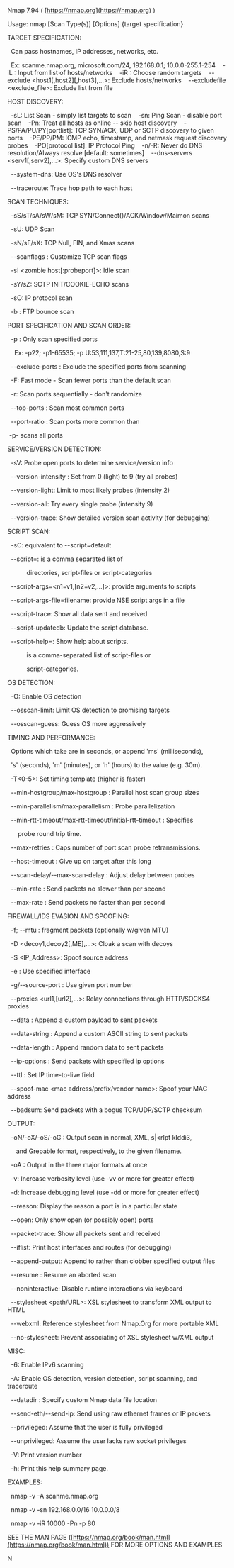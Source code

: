 Nmap 7.94 ( [https://nmap.org](https://nmap.org) ) 

Usage: nmap [Scan Type(s)] [Options] {target specification} 

TARGET SPECIFICATION: 

  Can pass hostnames, IP addresses, networks, etc. 

  Ex: scanme.nmap.org, microsoft.com/24, 192.168.0.1; 10.0.0-255.1-254 
  -iL <inputfilename>: Input from list of hosts/networks 
  -iR <num hosts>: Choose random targets 
  --exclude <host1[,host2][,host3],...>: Exclude hosts/networks 
  --excludefile <exclude_file>: Exclude list from file 

HOST DISCOVERY: 

  -sL: List Scan - simply list targets to scan 
  -sn: Ping Scan - disable port scan 
  -Pn: Treat all hosts as online -- skip host discovery 
  -PS/PA/PU/PY[portlist]: TCP SYN/ACK, UDP or SCTP discovery to given ports 
  -PE/PP/PM: ICMP echo, timestamp, and netmask request discovery probes 
  -PO[protocol list]: IP Protocol Ping 
  -n/-R: Never do DNS resolution/Always resolve [default: sometimes] 
  --dns-servers <serv1[,serv2],...>: Specify custom DNS servers 

  --system-dns: Use OS's DNS resolver 

  --traceroute: Trace hop path to each host 

SCAN TECHNIQUES: 

  -sS/sT/sA/sW/sM: TCP SYN/Connect()/ACK/Window/Maimon scans 

  -sU: UDP Scan 

  -sN/sF/sX: TCP Null, FIN, and Xmas scans 

  --scanflags <flags>: Customize TCP scan flags 

  -sI <zombie host[:probeport]>: Idle scan 

  -sY/sZ: SCTP INIT/COOKIE-ECHO scans 

  -sO: IP protocol scan 

  -b <FTP relay host>: FTP bounce scan 

PORT SPECIFICATION AND SCAN ORDER: 

  -p <port ranges>: Only scan specified ports 

    Ex: -p22; -p1-65535; -p U:53,111,137,T:21-25,80,139,8080,S:9 

  --exclude-ports <port ranges>: Exclude the specified ports from scanning 

  -F: Fast mode - Scan fewer ports than the default scan 

  -r: Scan ports sequentially - don't randomize 

  --top-ports <number>: Scan <number> most common ports 

  --port-ratio <ratio>: Scan ports more common than <ratio> 

 -p- scans all ports 

SERVICE/VERSION DETECTION: 

  -sV: Probe open ports to determine service/version info 

  --version-intensity <level>: Set from 0 (light) to 9 (try all probes) 

  --version-light: Limit to most likely probes (intensity 2) 

  --version-all: Try every single probe (intensity 9) 

  --version-trace: Show detailed version scan activity (for debugging) 

SCRIPT SCAN: 

  -sC: equivalent to --script=default 

  --script=<Lua scripts>: <Lua scripts> is a comma separated list of 

           directories, script-files or script-categories 

  --script-args=<n1=v1,[n2=v2,...]>: provide arguments to scripts 

  --script-args-file=filename: provide NSE script args in a file 

  --script-trace: Show all data sent and received 

  --script-updatedb: Update the script database. 

  --script-help=<Lua scripts>: Show help about scripts. 

           <Lua scripts> is a comma-separated list of script-files or 

           script-categories. 

OS DETECTION: 

  -O: Enable OS detection 

  --osscan-limit: Limit OS detection to promising targets 

  --osscan-guess: Guess OS more aggressively 

TIMING AND PERFORMANCE: 

  Options which take <time> are in seconds, or append 'ms' (milliseconds), 

  's' (seconds), 'm' (minutes), or 'h' (hours) to the value (e.g. 30m). 

  -T<0-5>: Set timing template (higher is faster) 

  --min-hostgroup/max-hostgroup <size>: Parallel host scan group sizes 

  --min-parallelism/max-parallelism <numprobes>: Probe parallelization 

  --min-rtt-timeout/max-rtt-timeout/initial-rtt-timeout <time>: Specifies 

      probe round trip time. 

  --max-retries <tries>: Caps number of port scan probe retransmissions. 

  --host-timeout <time>: Give up on target after this long 

  --scan-delay/--max-scan-delay <time>: Adjust delay between probes 

  --min-rate <number>: Send packets no slower than <number> per second 

  --max-rate <number>: Send packets no faster than <number> per second 

FIREWALL/IDS EVASION AND SPOOFING: 

  -f; --mtu <val>: fragment packets (optionally w/given MTU) 

  -D <decoy1,decoy2[,ME],...>: Cloak a scan with decoys 

  -S <IP_Address>: Spoof source address 

  -e <iface>: Use specified interface 

  -g/--source-port <portnum>: Use given port number 

  --proxies <url1,[url2],...>: Relay connections through HTTP/SOCKS4 proxies 

  --data <hex string>: Append a custom payload to sent packets 

  --data-string <string>: Append a custom ASCII string to sent packets 

  --data-length <num>: Append random data to sent packets 

  --ip-options <options>: Send packets with specified ip options 

  --ttl <val>: Set IP time-to-live field 

  --spoof-mac <mac address/prefix/vendor name>: Spoof your MAC address 

  --badsum: Send packets with a bogus TCP/UDP/SCTP checksum 

OUTPUT: 

  -oN/-oX/-oS/-oG <file>: Output scan in normal, XML, s|<rIpt kIddi3, 

     and Grepable format, respectively, to the given filename. 

  -oA <basename>: Output in the three major formats at once 

  -v: Increase verbosity level (use -vv or more for greater effect) 

  -d: Increase debugging level (use -dd or more for greater effect) 

  --reason: Display the reason a port is in a particular state 

  --open: Only show open (or possibly open) ports 

  --packet-trace: Show all packets sent and received 

  --iflist: Print host interfaces and routes (for debugging) 

  --append-output: Append to rather than clobber specified output files 

  --resume <filename>: Resume an aborted scan 

  --noninteractive: Disable runtime interactions via keyboard 

  --stylesheet <path/URL>: XSL stylesheet to transform XML output to HTML 

  --webxml: Reference stylesheet from Nmap.Org for more portable XML 

  --no-stylesheet: Prevent associating of XSL stylesheet w/XML output 

MISC: 

  -6: Enable IPv6 scanning 

  -A: Enable OS detection, version detection, script scanning, and traceroute 

  --datadir <dirname>: Specify custom Nmap data file location 

  --send-eth/--send-ip: Send using raw ethernet frames or IP packets 

  --privileged: Assume that the user is fully privileged 

  --unprivileged: Assume the user lacks raw socket privileges 

  -V: Print version number 

  -h: Print this help summary page. 

EXAMPLES: 

  nmap -v -A scanme.nmap.org 

  nmap -v -sn 192.168.0.0/16 10.0.0.0/8 

  nmap -v -iR 10000 -Pn -p 80 

SEE THE MAN PAGE ([https://nmap.org/book/man.html](https://nmap.org/book/man.html)) FOR MORE OPTIONS AND EXAMPLES 

N